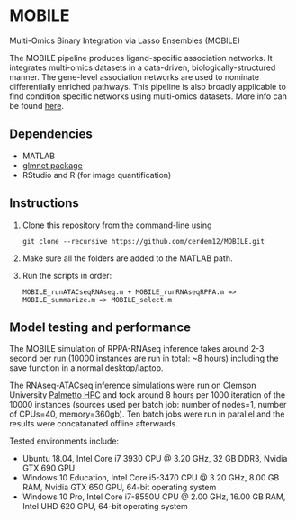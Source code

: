 # MOBILE
Multi-Omics Binary Integration via Lasso Ensembles (MOBILE)

The MOBILE pipeline produces ligand-specific association networks. It integrates multi-omics datasets in a data-driven, biologically-structured manner. The gene-level association networks are used to nominate differentially enriched pathways. This pipeline is also broadly applicable to find condition specific networks using multi-omics datasets. More info can be found [here](https://www.biorxiv.org/content/10.1101/2022.07.24.501297v1.full.pdf+html).

## Dependencies

- MATLAB
- [glmnet package](https://hastie.su.domains/glmnet_matlab/download.html)
- RStudio and R (for image quantification)

## Instructions

1. Clone this repository from the command-line using 

    `git clone --recursive https://github.com/cerdem12/MOBILE.git`

2. Make sure all the folders are added to the MATLAB path.

3. Run the scripts in order: 
    
    `MOBILE_runATACseqRNAseq.m + MOBILE_runRNAseqRPPA.m => MOBILE_summarize.m => MOBILE_select.m`

## Model testing and performance

The MOBILE simulation of RPPA-RNAseq inference takes around 2-3 second per run (10000 instances are run in total: ~8 hours) including the save function in a normal desktop/laptop. 

The RNAseq-ATACseq inference simulations were run on Clemson University [Palmetto HPC](https://www.palmetto.clemson.edu/) and took around 8 hours per 1000 iteration of the 10000 instances (sources used per batch job: number of nodes=1, number of CPUs=40, memory=360gb). Ten batch jobs were run in parallel and the results were concatanated offline afterwards. 

Tested environments include: 

- Ubuntu 18.04, Intel Core i7 3930 CPU @ 3.20 GHz, 32 GB DDR3, Nvidia GTX 690 GPU
- Windows 10 Education, Intel Core i5-3470 CPU @ 3.20 GHz, 8.00 GB RAM, Nvidia GTX 650 GPU, 64-bit operating system
- Windows 10 Pro, Intel Core i7-8550U CPU @ 2.00 GHz, 16.00 GB RAM, Intel UHD 620 GPU, 64-bit operating system
